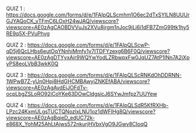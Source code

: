 QUIZ 1 : https://docs.google.com/forms/d/e/1FAIpQLScmhm1O6ec2dTxSYILN8UUUrGJYAQoCK_vTFmC6LOxH24wJAQ/viewscore?viewscore=AE0zAgCAOBDVVuJs2XVu8jrgm1nJoc9jLj6i1dFB7ZmG99tk1hy5RE9q5X-PVuPhvg

QUIZ 2 : https://docs.google.com/forms/d/e/1FAIpQLScwP-qD5j6QcLHbs6eutOqYNnhiMmfy1y7ITDFYzexg6B6F0Q/viewscore?viewscore=AE0zAgDTYyxAir9WQYwYodLZRbwpxFw0JqUZ7AtP1INn7A2jXpyPS8eoLVbB3wkK0Q

QUIZ 3 : https://docs.google.com/forms/d/e/1FAIpQLScRNKdOhDDRNN-1WPwB7Z-yUn0Hpj8HdGHCMBAwyjZNKEfABA/viewscore?viewscore=AE0zAgAvdEjJOFdTv-ocpLbgZSLoRO92iCoYKe63DOwCldgsicJ6SYwJmfpz7UUYew

QUIZ 4 : https://docs.google.com/forms/d/e/1FAIpQLSdR5KfRXHb-LPzc24KxmULgsTUCTQNozlxLNU1oz1dWFIHg8Q/viewscore?viewscore=AE0zAgBqieD_edUC72k-e868X_YohM25AhLtAjws572nkurjHVbxVgO9JGwv8CIoqQ

